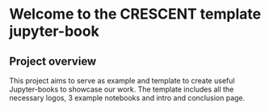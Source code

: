 # Welcome to the CRESCENT template jupyter-book

## Project overview
This project aims to serve as example and template to create useful Jupyter-books to showcase our work.
The template includes all the necessary logos, 3 example notebooks and intro and conclusion page.

```{tableofcontents}
```
